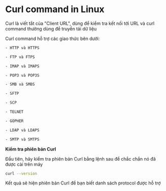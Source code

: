 # Curl command in Linux

Curl là viết tắt của "Client URL", dùng để kiểm tra kết nối tới URL và curl command thường dùng để truyền tải dữ liệu

Curl command hỗ trợ các giao thức bên dưới:

```sh
- HTTP và HTTPS

- FTP và FTPS

- IMAP và IMAPS

- POP3 và POP3S

- SMB và SMBS

- SFTP

- SCP

- TELNET

- GOPHER

- LDAP và LDAPS

- SMTP và SMTPS
```

**Kiểm tra phiên bản Curl**

Đầu tiên, hãy kiểm tra phiên bản Curl bằng lệnh sau để chắc chắn nó đã được cài trên máy

```sh
curl --version
```

Kết quả sẽ hiện phiên bản Curl để bạn biết danh sách protocol được hỗ trợ

